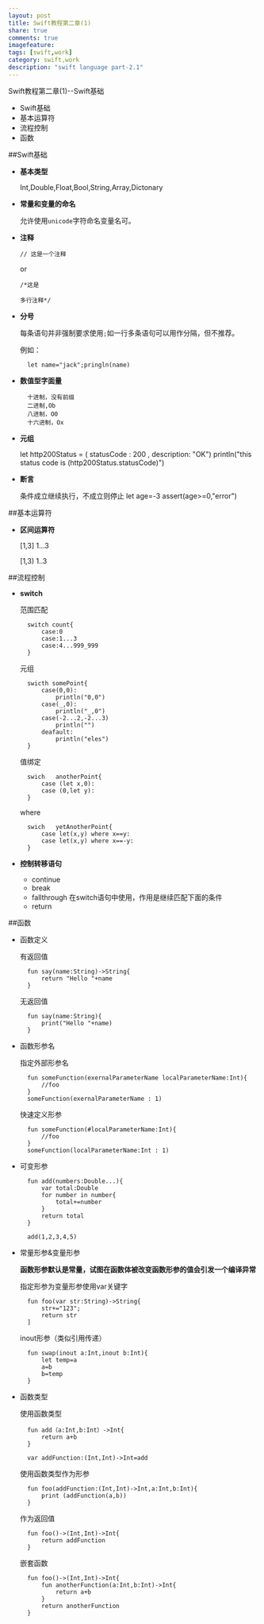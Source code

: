 ```yaml
---
layout: post
title: Swift教程第二章(1)
share: true
comments: true
imagefeature:
tags: [swift,work]
category: swift,work
description: "swift language part-2.1"
---
```


Swift教程第二章(1)--Swift基础
* Swift基础
* 基本运算符
* 流程控制
* 函数


<!--more-->
##Swift基础

* **基本类型**

	Int,Double,Float,Bool,String,Array,Dictonary

* **常量和变量的命名**
	
	允许使用`unicode`字符命名变量名可。
	
* **注释**

	`// 这是一个注释`

	or

	`/*这是`

	`多行注释*/`

* **分号**

	每条语句并非强制要求使用`;`如一行多条语句可以用作分隔，但不推荐。
	
	例如：
	
		let name="jack";pringln(name)

* **数值型字面量**

		十进制，没有前缀
		二进制,Ob
		八进制，O0
		十六进制，Ox

* **元组**

	let http200Status = ( statusCode : 200 , description: "OK")
	println("this status code is \(http200Status.statusCode)")

* **断言**

	条件成立继续执行，不成立则停止
	let age=-3
	assert(age>=0,"error")

##基本运算符

* **区间运算符**

	[1,3]	1...3
	
	[1,3)	1..3
		
##流程控制

* **switch**

	范围匹配
		
		switch count{
			case:0
			case:1...3
			case:4...999_999
		}
		
	元组
		
		swicth somePoint{
			case(0,0):
				println("0,0")
			case(_,0):
				println("_,0")
			case(-2...2,-2...3)
				println("")
			deafault:
				println("eles")
		}

	值绑定
	
		swich	anotherPoint{
			case (let x,0):
			case (0,let y):
		}
		
	where
		
		swich	yetAnotherPoint{
			case let(x,y) where x==y:
			case let(x,y) where x==-y:
		}

* **控制转移语句**

	- continue
	- break
	- fallthrough
		在switch语句中使用，作用是继续匹配下面的条件
	- return
	
##函数

* 函数定义

	有返回值
	
		fun say(name:String)->String{
			return "Hello "+name
		}

	无返回值
		
		fun say(name:String){
			print("Hello "+name)
		}


* 函数形参名

	指定外部形参名
			
		fun someFunction(exernalParameterName localParameterName:Int){
			//foo
		}			
		someFunction(exernalParameterName : 1)

	快速定义形参
	
				
		fun someFunction(#localParameterName:Int){
			//foo
		}			
		someFunction(localParameterName:Int : 1)			
	
* 可变形参

		fun add(numbers:Double...){
			var total:Double
			for number in number{
				total+=number
			}
			return total
		}
		
		add(1,2,3,4,5)
		
* 常量形参&变量形参

	**函数形参默认是常量，试图在函数体被改变函数形参的值会引发一个编译异常**
	
	指定形参为变量形参使用var关键字
		
		fun foo(var str:String)->String{
			str+="123";
			return str
		]

	inout形参（类似引用传递）
	
		fun swap(inout a:Int,inout b:Int){
			let temp=a
			a=b
			b=temp
		}
		
* 函数类型

	使用函数类型
	
		fun add（a:Int,b:Int）->Int{
			return a+b
		}	
	
		var addFunction:(Int,Int)->Int=add
		
	使用函数类型作为形参
	
		fun foo(addFunction:(Int,Int)->Int,a:Int,b:Int){
			print (addFunction(a,b))
		}
		
	作为返回值
		
		fun foo()->(Int,Int)->Int{
			return addFunction
		}
		
	嵌套函数

		fun foo()->(Int,Int)->Int{
			fun anotherFunction(a:Int,b:Int)->Int{
				return a+b
			}
			return anotherFunction
		}